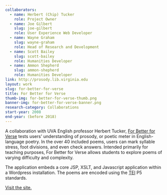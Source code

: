 ```yaml
---
collaborators: 
  - name: Herbert (Chip) Tucker
    role: Project Owner
  - name: Joe Gilbert
    slug: joe-gilbert
    role: User Experience Web Developer
  - name: Wayne Graham
    slug: wayne-graham
    role: Head of Research and Development
  - name: Scott Bailey
    slug: scott-bailey
    role: Humanities Developer
  - name: Ammon Shepherd
    slug: ammon-shepherd
    role: Humanities Developer
link: http://prosody.lib.virginia.edu
layout: work
slug: for-better-for-verse
title: For Better for Verse
thumb-img: for-better-for-verse-thumb.png
banner-img: for-better-for-verse-banner.png
research-category: Collaborations
start-year: 2008
end-year: (before 2018)
---
```


A collaboration with UVA English professor Herbert Tucker, [For Better for Verse](http://prosody.lib.virginia.edu) tests users' understanding of prosody, or poetic meter in English-language poetry. In the over 40 included poems, users can mark syllable stress, foot divisions, and even check answers. Intended primarily for teaching purposes, For Better for Verse allows students to explore poems of varying difficulty and complexity.

The application embeds a core JSP, XSLT, and Javascript application within a Wordpress installation. The poems are encoded using the [TEI](http://tei-c.org) P5 standards.

[Visit the site.](http://prosody.lib.virginia.edu)
